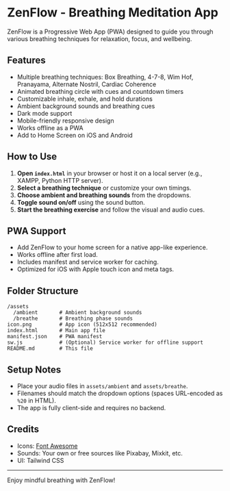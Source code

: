 # ZenFlow - Breathing Meditation App

ZenFlow is a Progressive Web App (PWA) designed to guide you through various breathing techniques for relaxation, focus, and wellbeing.

## Features

- Multiple breathing techniques: Box Breathing, 4-7-8, Wim Hof, Pranayama, Alternate Nostril, Cardiac Coherence
- Animated breathing circle with cues and countdown timers
- Customizable inhale, exhale, and hold durations
- Ambient background sounds and breathing cues
- Dark mode support
- Mobile-friendly responsive design
- Works offline as a PWA
- Add to Home Screen on iOS and Android

## How to Use

1. **Open `index.html`** in your browser or host it on a local server (e.g., XAMPP, Python HTTP server).
2. **Select a breathing technique** or customize your own timings.
3. **Choose ambient and breathing sounds** from the dropdowns.
4. **Toggle sound on/off** using the sound button.
5. **Start the breathing exercise** and follow the visual and audio cues.

## PWA Support

- Add ZenFlow to your home screen for a native app-like experience.
- Works offline after first load.
- Includes manifest and service worker for caching.
- Optimized for iOS with Apple touch icon and meta tags.

## Folder Structure

```
/assets
  /ambient       # Ambient background sounds
  /breathe       # Breathing phase sounds
icon.png         # App icon (512x512 recommended)
index.html       # Main app file
manifest.json    # PWA manifest
sw.js            # (Optional) Service worker for offline support
README.md        # This file
```

## Setup Notes

- Place your audio files in `assets/ambient` and `assets/breathe`.
- Filenames should match the dropdown options (spaces URL-encoded as `%20` in HTML).
- The app is fully client-side and requires no backend.

## Credits

- Icons: [Font Awesome](https://fontawesome.com/)
- Sounds: Your own or free sources like Pixabay, Mixkit, etc.
- UI: Tailwind CSS

---

Enjoy mindful breathing with ZenFlow!
